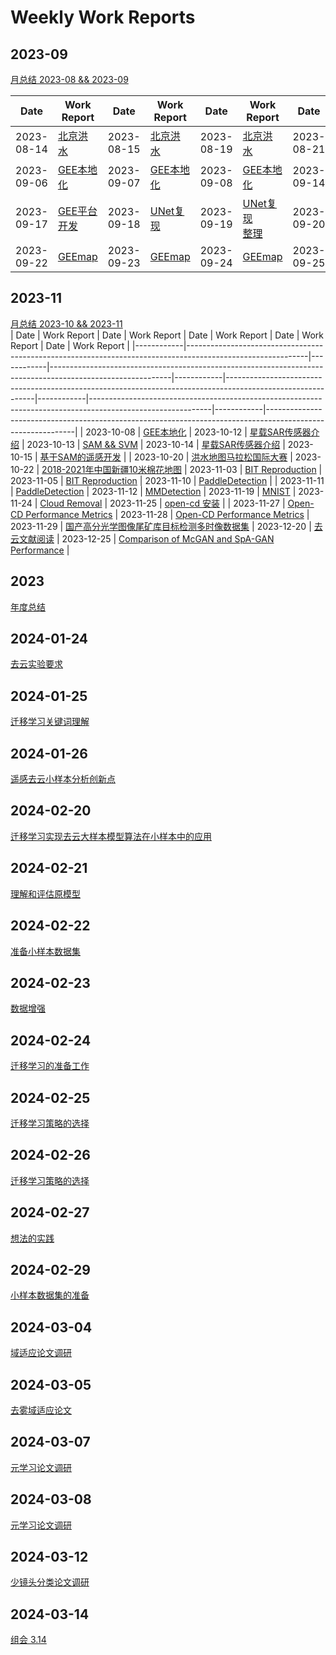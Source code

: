 # Weekly Work Reports

## 2023-09
[月总结 2023-08 && 2023-09](https://github.com/ZYJ-Group/Tanghy/blob/main/4-weekly_work/2023-09/Example.md)  

| Date       | Work Report                                              | Date       | Work Report                                              | Date       | Work Report                                              | Date       | Work Report                                              | Date       | Work Report                                              |
|------------|----------------------------------------------------------|------------|----------------------------------------------------------|------------|----------------------------------------------------------|------------|----------------------------------------------------------|------------|----------------------------------------------------------|
| 2023-08-14 | [北京洪水](https://github.com/ZYJ-Group/Tanghy/tree/main/4-weekly_work/2023-08-14) | 2023-08-15 | [北京洪水](https://github.com/ZYJ-Group/Tanghy/tree/main/4-weekly_work/2023-08-15) | 2023-08-19 | [北京洪水](https://github.com/ZYJ-Group/Tanghy/tree/main/4-weekly_work/2023-08-19) | 2023-08-21 | [北京洪水--最终](https://github.com/ZYJ-Group/Tanghy/tree/main/4-weekly_work/2023-08-21) | 2023-08-28 | [熟悉GEE](https://github.com/ZYJ-Group/Tanghy/tree/main/4-weekly_work/2023-08-28/Example.md) |
| 2023-09-06 | [GEE本地化](https://github.com/ZYJ-Group/Tanghy/tree/main/4-weekly_work/2023-09-06/Example.md) | 2023-09-07 | [GEE本地化](https://github.com/ZYJ-Group/Tanghy/tree/main/4-weekly_work/2023-09-07/Example.md) | 2023-09-08 | [GEE本地化](https://github.com/ZYJ-Group/Tanghy/tree/main/4-weekly_work/2023-09-08/Example.md) | 2023-09-14 | [SAR&时序图像](https://github.com/ZYJ-Group/Tanghy/tree/main/4-weekly_work/2023-09-14/Example.md) | 2023-09-16 | [pyTorch的安装](https://github.com/ZYJ-Group/Tanghy/tree/main/4-weekly_work/2023-09-16/Example.md) |
| 2023-09-17 | [GEE平台开发](https://github.com/ZYJ-Group/Tanghy/blob/main/4-weekly_work/2023-09-17/Example.md) | 2023-09-18 | [UNet复现](https://github.com/ZYJ-Group/Tanghy/blob/main/4-weekly_work/2023-09-18/Example.md) | 2023-09-19 | [UNet复现](https://github.com/ZYJ-Group/Tanghy/blob/main/4-weekly_work/2023-09-19/Example.md) <br> [整理](https://github.com/ZYJ-Group/Tanghy/blob/main/4-weekly_work/2023-09-19/Example%20-%20%E5%89%AF%E6%9C%AC.md) | 2023-09-20 | [UNet复现 and GEEmap](https://github.com/ZYJ-Group/Tanghy/blob/main/4-weekly_work/2023-09-20/Example.md) | 2023-09-21 | [GEEmap](https://github.com/ZYJ-Group/Tanghy/blob/main/4-weekly_work/2023-09-21/Example.md) |
| 2023-09-22 | [GEEmap](https://github.com/ZYJ-Group/Tanghy/blob/main/4-weekly_work/2023-09-22/Example.md) | 2023-09-23 | [GEEmap](https://github.com/ZYJ-Group/Tanghy/blob/main/4-weekly_work/2023-09-23/Example.md) | 2023-09-24 | [GEEmap](https://github.com/ZYJ-Group/Tanghy/blob/main/4-weekly_work/2023-09-24/Example.md) | 2023-09-25 | [Change Detection](https://github.com/ZYJ-Group/Tanghy/blob/main/4-weekly_work/2023-09-25/Example.md) |


## 2023-11
[月总结 2023-10 && 2023-11](https://github.com/ZYJ-Group/Tanghy/blob/main/4-weekly_work/2023-11/Example.md)  
| Date       | Work Report                                                                                                | Date       | Work Report                                                                                                | Date       | Work Report                                                                                                | Date       | Work Report                                                                                                | Date       | Work Report                                                                                                |
|------------|------------------------------------------------------------------------------------------------------------|------------|------------------------------------------------------------------------------------------------------------|------------|------------------------------------------------------------------------------------------------------------|------------|------------------------------------------------------------------------------------------------------------|------------|------------------------------------------------------------------------------------------------------------|
| 2023-10-08 | [GEE本地化](https://github.com/ZYJ-Group/Tanghy/blob/main/4-weekly_work/2023-10-08/Example.md)              | 2023-10-12 | [星载SAR传感器介绍](https://github.com/ZYJ-Group/Tanghy/blob/main/4-weekly_work/2023-10-12/Example.md)     | 2023-10-13 | [SAM && SVM](https://github.com/ZYJ-Group/Tanghy/blob/main/4-weekly_work/2023-10-13/Example.md)              | 2023-10-14 | [星载SAR传感器介绍](https://github.com/ZYJ-Group/Tanghy/blob/main/4-weekly_work/2023-10-14/Example.md)     | 2023-10-15 | [基于SAM的遥感开发](https://github.com/ZYJ-Group/Tanghy/blob/main/4-weekly_work/2023-10-15/Example.md)     |
| 2023-10-20 | [洪水地图马拉松国际大赛](https://github.com/ZYJ-Group/Tanghy/blob/main/4-weekly_work/2023-10-20/Example.md)    | 2023-10-22 | [2018-2021年中国新疆10米棉花地图](https://github.com/ZYJ-Group/Tanghy/blob/main/4-weekly_work/2023-10-22/Example.md) | 2023-11-03 | [BIT Reproduction](https://github.com/ZYJ-Group/Tanghy/blob/main/4-weekly_work/2023-11-03/Example.md)        | 2023-11-05 | [BIT Reproduction](https://github.com/ZYJ-Group/Tanghy/blob/main/4-weekly_work/2023-11-05/Example.md)        | 2023-11-10 | [PaddleDetection](https://github.com/ZYJ-Group/Tanghy/blob/main/4-weekly_work/2023-11-10/Example.md)        |
| 2023-11-11 | [PaddleDetection](https://github.com/ZYJ-Group/Tanghy/blob/main/4-weekly_work/2023-11-11/Example.md)            | 2023-11-12 | [MMDetection](https://github.com/ZYJ-Group/Tanghy/blob/main/4-weekly_work/2023-11-12/Example.md)              | 2023-11-19 | [MNIST](https://github.com/ZYJ-Group/Tanghy/blob/main/4-weekly_work/2023-11-19/Example.md)                     | 2023-11-24 | [Cloud Removal](https://github.com/ZYJ-Group/Tanghy/blob/main/4-weekly_work/2023-11-24/Example.md)            | 2023-11-25 | [open-cd 安装](https://github.com/ZYJ-Group/Tanghy/blob/main/4-weekly_work/2023-11-25/Example.md)                  |
| 2023-11-27 | [Open-CD Performance Metrics](https://github.com/ZYJ-Group/Tanghy/blob/main/4-weekly_work/2023-11-27/Example.md)                    | 2023-11-28 | [Open-CD Performance Metrics](https://github.com/ZYJ-Group/Tanghy/blob/main/4-weekly_work/2023-11-28/Example.md)                    | 2023-11-29 | [国产高分光学图像尾矿库目标检测多时像数据集](https://github.com/ZYJ-Group/Tanghy/blob/main/4-weekly_work/2023-11-29/Example.md) |    2023-12-20  | [去云文献阅读](https://github.com/ZYJ-Group/Tanghy/blob/main/4-weekly_work/2023-12-20/Example.md)    | 2023-12-25 | [Comparison of McGAN and SpA-GAN Performance](https://github.com/ZYJ-Group/Tanghy/blob/main/4-weekly_work/2023-12-25/Example.md)                     |
## 2023
[年度总结](https://github.com/ZYJ-Group/Tanghy/blob/main/4-weekly_work/2023/Example.md)  

## 2024-01-24
[去云实验要求](https://github.com/ZYJ-Group/Tanghy/blob/main/4-weekly_work/2024-01-24/Example.md)  
## 2024-01-25
[迁移学习关键词理解](https://github.com/ZYJ-Group/Tanghy/blob/main/4-weekly_work/2024-01-25/Example.md)  
## 2024-01-26
[遥感去云小样本分析创新点](https://github.com/ZYJ-Group/Tanghy/blob/main/4-weekly_work/2024-01-26/Example.md)  
## 2024-02-20
[迁移学习实现去云大样本模型算法在小样本中的应用](https://github.com/ZYJ-Group/Tanghy/blob/main/4-weekly_work/2024-02-20/Example.md)  
## 2024-02-21
[理解和评估原模型](https://github.com/ZYJ-Group/Tanghy/blob/main/4-weekly_work/2024-02-21/Example.md)  
## 2024-02-22
[准备小样本数据集](https://github.com/ZYJ-Group/Tanghy/blob/main/4-weekly_work/2024-02-22/Example.md)  
## 2024-02-23
[数据增强](https://github.com/ZYJ-Group/Tanghy/blob/main/4-weekly_work/2024-02-23/Example.md)  
## 2024-02-24
[迁移学习的准备工作](https://github.com/ZYJ-Group/Tanghy/blob/main/4-weekly_work/2024-02-24/Example.md)  
## 2024-02-25
[迁移学习策略的选择](https://github.com/ZYJ-Group/Tanghy/blob/main/4-weekly_work/2024-02-25/Example.md)  
## 2024-02-26
[迁移学习策略的选择](https://github.com/ZYJ-Group/Tanghy/blob/main/4-weekly_work/2024-02-26/Example.md)  
## 2024-02-27
[想法的实践](https://github.com/ZYJ-Group/Tanghy/blob/main/4-weekly_work/2024-02-27/Example.md)  
## 2024-02-29
[小样本数据集的准备](https://github.com/ZYJ-Group/Tanghy/blob/main/4-weekly_work/2024-02-29/Example.md)  
## 2024-03-04
[域适应论文调研](https://github.com/ZYJ-Group/Tanghy/blob/main/4-weekly_work/2024-03-04/Example.md)  
## 2024-03-05
[去雾域适应论文](https://github.com/ZYJ-Group/Tanghy/blob/main/4-weekly_work/2024-03-05/Example.md)  
## 2024-03-07
[元学习论文调研](https://github.com/ZYJ-Group/Tanghy/blob/main/4-weekly_work/2024-03-07/Example.md)  
## 2024-03-08
[元学习论文调研](https://github.com/ZYJ-Group/Tanghy/blob/main/4-weekly_work/2024-03-08/Example.md)  
## 2024-03-12
[少镜头分类论文调研](https://github.com/ZYJ-Group/Tanghy/blob/main/4-weekly_work/2024-03-12/Example.md)  
## 2024-03-14
[组会 3.14](https://github.com/ZYJ-Group/Tanghy/blob/main/4-weekly_work/2024-03-14/Example.md)  

